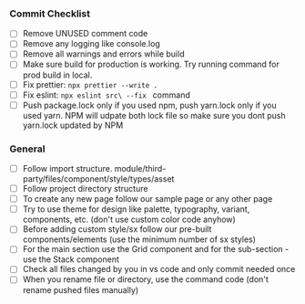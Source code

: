 ### Commit Checklist

- [ ] Remove UNUSED comment code
- [ ] Remove any logging like console.log
- [ ] Remove all warnings and errors while build
- [ ] Make sure build for production is working. Try running command for prod build in local.
- [ ] Fix prettier: `npx prettier --write .`
- [ ] Fix eslint: `npx eslint src\ --fix ` command
- [ ] Push package.lock only if you used npm, push yarn.lock only if you used yarn. NPM will udpate both lock file so make sure you dont push yarn.lock updated by NPM

### General
- [ ] Follow import structure. module/third-party/files/component/style/types/asset
- [ ] Follow project directory structure
- [ ] To create any new page follow our sample page or any other page
- [ ] Try to use theme for design like palette, typography, variant, components, etc. (don't use custom color code anyhow)
- [ ] Before adding custom style/sx follow our pre-built components/elements (use the minimum number of sx styles)
- [ ] For the main section use the Grid component and for the sub-section - use the Stack component
- [ ] Check all files changed by you in vs code and only commit needed once
- [ ] When you rename file or directory, use the command code (don't rename pushed files manually)
